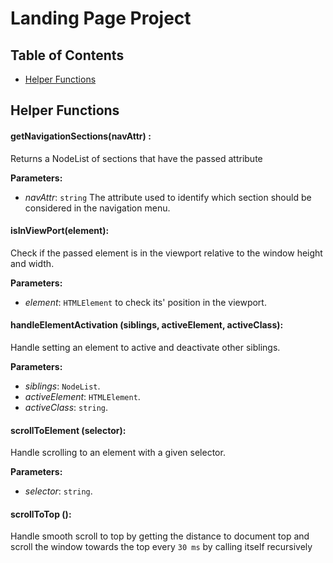 # Landing Page Project

## Table of Contents

* [Helper Functions](#helper-functions)

## Helper Functions

#### getNavigationSections(navAttr) :
Returns a NodeList of sections that have the passed attribute

**Parameters:**
* _navAttr_: `string` The attribute used to identify which section should be considered in the navigation menu.


#### isInViewPort(element):
Check if the passed element is in the viewport relative to the window height and width.

**Parameters:**
* _element_: `HTMLElement` to check its' position in the viewport.


#### handleElementActivation (siblings, activeElement, activeClass):
Handle setting an element to active and deactivate other siblings.

**Parameters:**
* _siblings_: `NodeList`.
* _activeElement_: `HTMLElement`.
* _activeClass_: `string`.


#### scrollToElement (selector):
Handle scrolling to an element with a given selector.

**Parameters:**
* _selector_: `string`.

#### scrollToTop ():
Handle smooth scroll to top by getting the distance to document top and scroll the window towards the top every `30 ms` by calling itself recursively
